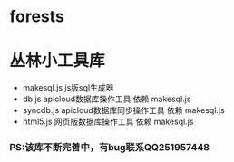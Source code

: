 # forests
# 丛林小工具库

* makesql.js    js版sql生成器
* db.js         apicloud数据库操作工具  依赖 makesql.js
* syncdb.js     apicloud数据库同步操作工具 依赖 makesql.js
* html5.js      网页版数据库操作工具 依赖 makesql.js








### PS:该库不断完善中，有bug联系QQ251957448